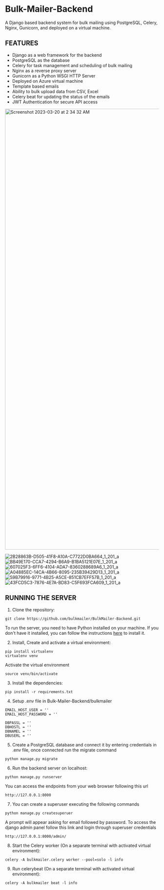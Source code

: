 # Bulk-Mailer-Backend

A Django based backend system for bulk mailing using PostgreSQL, Celery, Nginx, Gunicorn, and deployed on a virtual machine.

## FEATURES

- Django as a web framework for the backend
- PostgreSQL as the database
- Celery for task management and scheduling of bulk mailing
- Nginx as a reverse proxy server
- Gunicorn as a Python WSGI HTTP Server
- Deployed on Azure virtual machine
- Template based emails
- Ability to bulk upload data from CSV, Excel
- Celery beat for updating the status of the emails
- JWT Authentication for secure API access

<img width="1440" alt="Screenshot 2023-03-20 at 2 34 32 AM" src="https://user-images.githubusercontent.com/97229491/226208926-b92682b8-03ab-4d3e-8775-79cb54d53531.png">

![2B28863B-D505-41F8-A10A-C7722D0BA664_1_201_a](https://user-images.githubusercontent.com/97229491/226208578-7db4c108-0c8c-44cc-bfa7-0a35785a35aa.jpeg)
![BB49E170-CCA7-4294-B6A9-B1BA5121E07E_1_201_a](https://user-images.githubusercontent.com/97229491/226208619-181556e5-1a0f-45b3-a26e-72980db6da90.jpeg)
![607025F3-6FF6-4104-ADA7-8360288689A6_1_201_a](https://user-images.githubusercontent.com/97229491/226208654-70d9dbd4-1e3a-4d40-ba52-c12d494df322.jpeg)
![A04885EC-14CA-4B66-8095-235B39429D13_1_201_a](https://user-images.githubusercontent.com/97229491/226208678-13847966-e0ac-44ba-9aa7-931d62570a52.jpeg)
![59B79916-9771-4B25-A5CE-851CB7EFF57B_1_201_a](https://user-images.githubusercontent.com/97229491/226208718-b1319321-0d23-4853-b37b-316c6f1b3e63.jpeg)
![43FCD5C3-7876-4E7A-BD83-C5F693FCA609_1_201_a](https://user-images.githubusercontent.com/97229491/226208846-adc0ffe5-4f6c-4096-89b3-a1ade165adb9.jpeg)

## RUNNING THE SERVER

1. Clone the repository:

```CMD
git clone https://github.com/bulkmailer/BulkMailer-Backend.git
```

To run the server, you need to have Python installed on your machine. If you don't have it installed, you can follow the instructions [here](https://www.geeksforgeeks.org/download-and-install-python-3-latest-version/) to install it.

2. Install, Create and activate a virtual environment:

```CMD
pip install virtualenv
virtualenv venv
```

Activate the virtual environment

```CMD
source venv/bin/activate
```

3. Install the dependencies:

```CMD
pip install -r requirements.txt
```

4. Setup .env file in Bulk-Mailer-Backend/bulkmailer

```
EMAIL_HOST_USER = ''
EMAIL_HOST_PASSWORD = ''

DBPASSL = ''
DBHOSTL = ''
DBNAMEL = ''
DBUSERL = ''
```

5. Create a PostgreSQL database and connect it by entering credentials in .env file, once connected run the migrate command

```CMD
python manage.py migrate
```

6. Run the backend server on localhost:

```CMD
python manage.py runserver
```

You can access the endpoints from your web browser following this url

```url
http://127.0.0.1:8000
```

7. You can create a superuser executing the following commands

```CMD
python manage.py createsuperuer
```

A prompt will appear asking for email followed by password.
To access the django admin panel follow this link and login through superuser credentials

```url
http://127.0.0.1:8000/admin/
```

8. Start the Celery worker (On a separate terminal with activated virtual environment):

```CMD
celery -A bulkmailer.celery worker --pool=solo -l info
```

9. Run celerybeat (On a separate terminal with activated virtual environment):

```CMD
celery -A bulkmailer beat -l info
```
